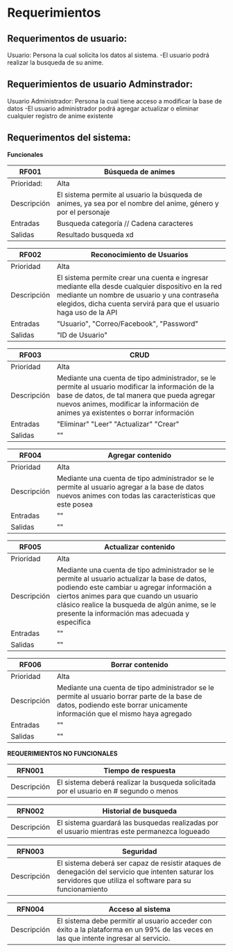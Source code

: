 # Requerimientos 
## Requerimentos de usuario:
Usuario: Persona la cual solicita los datos al sistema.
-El usuario podrá realizar la busqueda de su anime. 
## Requerimientos de usuario Adminstrador:
Usuario Administrador: Persona la cual tiene acceso a modificar la base de datos
-El usuario administrador podrá agregar actualizar o eliminar cualquier registro de anime existente

## Requerimentos del sistema:

**Funcionales**

|RF001|Búsqueda de animes|
|---|---|
|Prioridad:|Alta|
|Descripción|El sistema permite al usuario la búsqueda de animes, ya sea por el nombre del anime, género y por el personaje |
|Entradas| Busqueda categoría // Cadena caracteres |  
|Salidas| Resultado busqueda xd|

|RF002|Reconocimiento de Usuarios|
|---|---|
|Prioridad|Alta|
|Descripción| El sistema permite crear una cuenta e ingresar mediante ella desde cualquier dispositivo en la red mediante un nombre de usuario y una contraseña elegidos, dicha cuenta servirá para que el usuario haga uso de la API|
|Entradas| "Usuario", "Correo/Facebook", "Password"|
|Salidas| "ID de Usuario"|

|RF003|CRUD|
|---|---|
|Prioridad|Alta|
|Descripción| Mediante una cuenta de tipo administrador, se le permite al usuario modificar la información de la base de datos, de tal manera que pueda agregar nuevos animes, modificar la información de animes ya existentes o borrar información|
|Entradas|"Eliminar" "Leer" "Actualizar" "Crear"|
|Salidas| ""|

|RF004|Agregar contenido|
|---|---|
|Prioridad|Alta|
|Descripción| Mediante una cuenta de tipo administrador se le permite al usuario agregar a la base de datos nuevos animes con todas las características que este posea|
|Entradas|""|
|Salidas| ""|

|RF005|Actualizar contenido|
|---|---|
|Prioridad|Alta|
|Descripción| Mediante una cuenta de tipo administrador se le permite al usuario actualizar la base de datos, podiendo este cambiar u agregar información a ciertos animes para que cuando un usuario clásico realice la busqueda de algún anime, se le presente la información mas adecuada y especifica|
|Entradas|""|
|Salidas| ""|

|RF006|Borrar contenido|
|---|---|
|Prioridad|Alta|
|Descripción| Mediante una cuenta de tipo administrador se le permite al usuario borrar parte de la base de datos, podiendo este borrar unicamente información que el mismo haya agregado|
|Entradas|""|
|Salidas| ""|


**REQUERIMIENTOS NO FUNCIONALES**

|RFN001|Tiempo de respuesta|
|---|---|
|Descripción|El sistema deberá realizar la busqueda solicitada por el usuario en # segundo o menos|

|RFN002|Historial de busqueda|
|---|---|
|Descripción|El sistema guardará las busquedas realizadas por el usuario mientras este permanezca logueado|

|RFN003|Seguridad|
|---|---|
|Descripción|El sistema deberá ser capaz de resistir ataques de denegación del servicio que intenten saturar los servidores que utiliza el software para su funcionamiento|

|RFN004|Acceso al sistema|
|---|---|
|Descripción|El sistema debe permitir al usuario acceder con éxito a la plataforma en un 99% de las veces en las que intente ingresar al servicio.|

